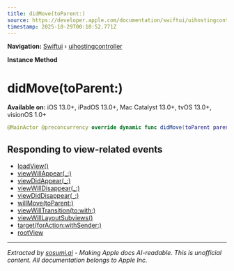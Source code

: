 ```yaml
---
title: didMove(toParent:)
source: https://developer.apple.com/documentation/swiftui/uihostingcontroller/didmove(toparent:)
timestamp: 2025-10-29T00:10:52.771Z
---
```


**Navigation:** [Swiftui](/documentation/swiftui) › [uihostingcontroller](/documentation/swiftui/uihostingcontroller)

**Instance Method**

# didMove(toParent:)

**Available on:** iOS 13.0+, iPadOS 13.0+, Mac Catalyst 13.0+, tvOS 13.0+, visionOS 1.0+

```swift
@MainActor @preconcurrency override dynamic func didMove(toParent parent: UIViewController?)
```

## Responding to view-related events

- [loadView()](/documentation/swiftui/uihostingcontroller/loadview())
- [viewWillAppear(_:)](/documentation/swiftui/uihostingcontroller/viewwillappear(_:))
- [viewDidAppear(_:)](/documentation/swiftui/uihostingcontroller/viewdidappear(_:))
- [viewWillDisappear(_:)](/documentation/swiftui/uihostingcontroller/viewwilldisappear(_:))
- [viewDidDisappear(_:)](/documentation/swiftui/uihostingcontroller/viewdiddisappear(_:))
- [willMove(toParent:)](/documentation/swiftui/uihostingcontroller/willmove(toparent:))
- [viewWillTransition(to:with:)](/documentation/swiftui/uihostingcontroller/viewwilltransition(to:with:))
- [viewWillLayoutSubviews()](/documentation/swiftui/uihostingcontroller/viewwilllayoutsubviews())
- [target(forAction:withSender:)](/documentation/swiftui/uihostingcontroller/target(foraction:withsender:))
- [rootView](/documentation/swiftui/uihostingcontroller/rootview)

---

*Extracted by [sosumi.ai](https://sosumi.ai) - Making Apple docs AI-readable.*
*This is unofficial content. All documentation belongs to Apple Inc.*
